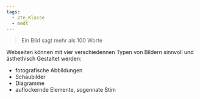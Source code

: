 ```yaml
---
tags:
  - 2te_Klasse
  - medt
---
```

> Ein Bild sagt mehr als 100 Worte

Webseiten können mit vier verschiedennen Typen von Bildern sinnvoll und ästhethisch Gestaltet werden: 
- fotografische Abbildungen
- Schaubilder 
- Diagramme 
- auflockernde Elemente, sogennate Stim